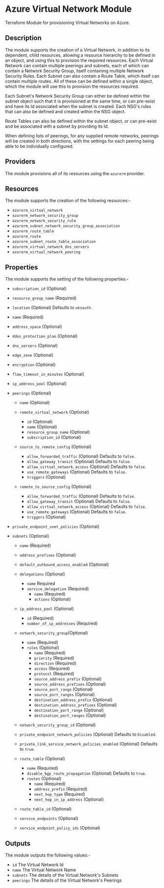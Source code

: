 # Azure Virtual Network Module

Terraform Module for provisioning Virtual Networks on Azure.

## Description

The module supports the creation of a Virtual Network, in addition to its dependent, child resources, allowing a resource hierarchy to be defined in an object, and using this to provision the required resources. Each Virtual Network can contain multiple peerings and subnets, each of which can contain a Network Security Group, itself containing multiple Network Security Rules. Each Subnet can also contain a Route Table, which itself can contain multiple routes. All of these can be defined within a single object, which the module will use this to provision the resources required.

Each Subnet's Network Security Group can either be defined within the subnet object such that it is provisioned at the same time, or can pre-exist and have its Id associated when the subnet is created. Each NSG's rules that can also be defined and created within the NSG object.

Route Tables can also be defined within the subnet object, or can pre-exist and be associated with a subnet by providing its Id.

When defining lists of peerings, for any supplied remote networks, peerings will be created in both directions, with the settings for each peering being able to be individually configured.

## Providers

The module provisions all of its resources using the `azurerm` provider.

## Resources

The module supports the creation of the following resources:-

- `azurerm_virtual_network`
- `azurerm_network_security_group`
- `azurerm_network_security_rule`
- `azurerm_subnet_network_security_group_association`
- `azurerm_route_table`
- `azurerm_route`
- `azurerm_subnet_route_table_association`
- `azurerm_virtual_network_dns_servers`
- `azurerm_virtual_network_peering`

## Properties
The module supports the setting of the following properties:-

- `subscription_id` (Optional)
- `resource_group_name` (Required)
- `location` (Optional) Defaults to `uksouth`.

- `name` (Required)
- `address_space` (Optional)
- `ddos_protection_plan` (Optional)
- `dns_servers` (Optional)
- `edge_zone` (Optional)
- `encryption` (Optional)
- `flow_timeout_in_minutes` (Optional)
- `ip_address_pool` (Optional)

- `peerings` (Optional)
  - `name` (Optional)

  - `remote_virtual_network` (Optional)
    - `id` (Optional)
    - `name` (Optional)
    - `resource_group_name` (Optional)
    - `subscription_id` (Optional)

  - `source_to_remote_config` (Optional)
    - `allow_forwarded_traffic` (Optional) Defaults to `false`.
    - `allow_gateway_transit` (Optional) Defaults to `false`.
    - `allow_virtual_network_access` (Optional) Defaults to `false`.
    - `use_remote_gateways` (Optional) Defaults to `false`.
    - `triggers` (Optional)

  - `remote_to_source_config` (Optional)
    - `allow_forwarded_traffic` (Optional) Defaults to `false`.
    - `allow_gateway_transit` (Optional) Defaults to `false`.
    - `allow_virtual_network_access` (Optional) Defaults to `false`.
    - `use_remote_gateways` (Optional) Defaults to `false`.
    - `triggers` (Optional)

- `private_endpoint_vnet_policies` (Optional)

- `subnets` (Optional)
  - `name` (Required)
  - `address_prefixes` (Optional)
  - `default_outbound_access_enabled` (Optional)
 
  - `delegations` (Optional)
    - `name` Required
    - `service_delegation` (Required)
      - `name` (Required)
      - `actions` (Optional)

  - `ip_address_pool` (Optional)
    - `id` (Required)
    - `number_of_ip_addresses` (Required)
  
  - `network_security_group`(Optional)
    - `name` (Required)
    - `rules` (Optional)
      - `name` (Required)
      - `priority` (Required)
      - `direction` (Required)
      - `access` (Required)
      - `protocol` (Required)
      - `source_address_prefix` (Optional)
      - `source_address_prefixes` (Optional)
      - `source_port_range` (Optional)
      - `source_port_ranges` (Optional)
      - `destination_address_prefix` (Optional)
      - `destination_address_prefixes` (Optional)
      - `destination_port_range` (Optional)
      - `destination_port_ranges` (Optional)
            
  - `network_security_group_id` (Optional)

  - `private_endpoint_network_policies` (Optional) Defaults to `Disabled`.
  - `private_link_service_network_policies_enabled` (Optional) Defaults to `true`.

  - `route_table` (Optional)
    - `name` (Required)
    - `disable_bgp_route_propagation` (Optional) Defaults to `true`.
    - `routes` (Optional)
        - `name` (Required)
        - `address_prefix` (Required)
        - `next_hop_type` (Required)
        - `next_hop_in_ip_address` (Optional)

  - `route_table_id` (Optional)

  - `service_endpoints` (Optional)
  - `service_endpoint_policy_ids` (Optional)


## Outputs
The module outputs the following values:-

- `id` The Virtual Network Id
- `name` The Virtual Network Name
- `subnets` The details of the Virtual Network's Subnets
- `peerings` The details of the Virtual Network's Peerings